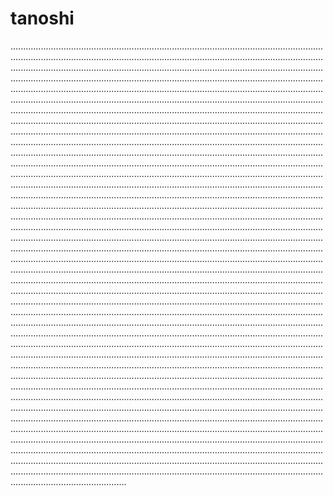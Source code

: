 # tanoshi

..........................................................................................................................................................................................................................................................................................................................................................................................................................................................................................................................................................................................................................................................................................................................................................................................................................................................................................................................................................................................................................................................................................................................................................................................................................................................................................................................................................................................................................................................................................................................................................................................................................................................................................................................................................................................................................................................................................................................................................................................................................................................................................................................................................................................................................................................................................................................................................................................................................................................................................................................................................................................................................................................................................................................................................................................................................................................................................................................................................................................................................................................................................................................................................................................................................................................................................................................................................................................................................................................................................................................................................................................................................................................................................................................................................................................................................................................................................................................................................................................................................................................................................................................................................................................................................................................................................................................................................................................................................................................................................................................................................................................................................................................................................................................................................................................................................................................................................................................................................................................................................................................................................................................................................................................................................................................................................................................................